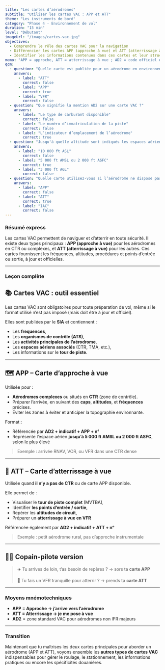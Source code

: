 ```yaml
---
title: "Les cartes d’aérodromes"
subtitle: "Utiliser les cartes VAC : APP et ATT"
theme: "Les instruments de bord"
category: "Phase 4 - Environnement de vol"
duration: "15 min"
level: "Débutant"
imageUrl: "/images/cartes-vac.jpg"
objectives:
  - Comprendre le rôle des cartes VAC pour la navigation
  - Différencier les cartes APP (approche à vue) et ATT (atterrissage à vue)
  - Identifier les informations contenues dans ces cartes et leur structure
memo: "APP = approche, ATT = atterrissage à vue ; AD2 = code officiel d’aérodrome ; à utiliser selon CTR ou non"
qcm:
  - question: "Quelle carte est publiée pour un aérodrome en environnement complexe ?"
    answers:
      - label: "ATT"
        correct: false
      - label: "APP"
        correct: true
      - label: "VFR"
        correct: false
  - question: "Que signifie la mention AD2 sur une carte VAC ?"
    answers:
      - label: "Le type de carburant disponible"
        correct: false
      - label: "Le numéro d’immatriculation de la piste"
        correct: false
      - label: "L’indicateur d’emplacement de l’aérodrome"
        correct: true
  - question: "Jusqu'à quelle altitude sont indiqués les espaces aériens sur une carte APP ?"
    answers:
      - label: "10 000 ft ASL"
        correct: false
      - label: "5 000 ft AMSL ou 2 000 ft ASFC"
        correct: true
      - label: "3 000 ft AGL"
        correct: false
  - question: "Quelle carte utilisez-vous si l’aérodrome ne dispose pas de CTR ?"
    answers:
      - label: "APP"
        correct: false
      - label: "ATT"
        correct: true
      - label: "IAC"
        correct: false
---
```


### Résumé express

Les cartes VAC permettent de naviguer et d’atterrir en toute sécurité. Il existe deux types principaux : **APP (approche à vue)** pour les aérodromes en CTR ou complexes, et **ATT (atterrissage à vue)** pour les autres. Ces cartes fournissent les fréquences, altitudes, procédures et points d’entrée ou sortie, à jour et officielles.

---

### Leçon complète

## 📚 Cartes VAC : outil essentiel

Les cartes VAC sont obligatoires pour toute préparation de vol, même si le format utilisé n’est pas imposé (mais doit être à jour et officiel).

Elles sont publiées par le **SIA** et contiennent :

- Les **frequences**,
- Les **organismes de contrôle (ATS)**,
- Les **activités principales de l’aérodrome**,
- Les **espaces aériens associés** (CTR, TMA, etc.),
- Les informations sur le **tour de piste**.

---

## 🗺️ APP – Carte d’approche à vue

Utilisée pour :

- **Aérodromes complexes** ou situés en **CTR** (zone de contrôle).
- Préparer l’arrivée, en suivant des **caps**, **altitudes**, et **fréquences** précises.
- Éviter les zones à éviter et anticiper la topographie environnante.

Format :

- Référencée par **AD2 + indicatif + APP + n°**
- Représente l’espace aérien **jusqu’à 5 000 ft AMSL ou 2 000 ft ASFC**, selon le plus élevé

> Exemple : arrivée RNAV, VOR, ou VFR dans une CTR dense

---

## 🛬 ATT – Carte d’atterrissage à vue

Utilisée quand **il n’y a pas de CTR** ou de carte APP disponible.

Elle permet de :

- Visualiser le **tour de piste complet** (MVTBA),
- Identifier **les points d’entrée / sortie**,
- Repérer les **altitudes de circuit**,
- Préparer un **atterrissage à vue en VFR**

Référencée également par **AD2 + indicatif + ATT + n°**

> Exemple : petit aérodrome rural, pas d’approche instrumentale

---

## 👨‍✈️ Copain-pilote version

> ✈️ Tu arrives de loin, t’as besoin de repères ? → sors ta **carte APP**
>
> 🛬 Tu fais un VFR tranquille pour atterrir ? → prends ta **carte ATT**

---

### Moyens mnémotechniques

- **APP = Approche → j’arrive vers l’aérodrome**
- **ATT = Atterrissage → je me pose à vue**
- **AD2** = zone standard VAC pour aérodromes non IFR majeurs

---

### Transition

Maintenant que tu maîtrises les deux cartes principales pour aborder un aérodrome (APP et ATT), voyons ensemble les **autres types de cartes VAC** indispensables pour gérer le roulage, le stationnement, les informations pratiques ou encore les spécificités douanières.
